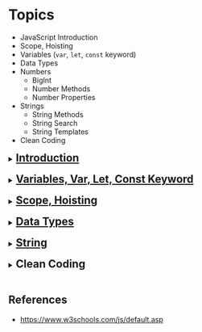 # Topics

- JavaScript Introduction
- Scope, Hoisting
- Variables (`var`, `let`, `const` keyword)
- Data Types
- Numbers
  - BigInt
  - Number Methods
  - Number Properties
- Strings
  - String Methods
  - String Search
  - String Templates
- Clean Coding
  <br>

<details>
  <summary><h2 style="display: inline;"><a href="https://www.w3schools.com/js/js_intro.asp?goalId=75e13f34-a8d9-4e12-8fdf-47f4abaab487" target="_blank">Introduction</a></h2></summary>
<br>

- JavaScript was invented by <b>Brendan Eich</b> in 1995, and became an ECMA standard in 1997.
- <strong>ECMA-262</strong> is the official name of the standard.
- <strong>ECMAScript</strong> is the official name of the language.
- JavaScript uses the Unicode character set. Unicode covers (almost) all the characters, punctuations, and symbols in the world.
  <br>

### What can JavaScript do?

- JavaScript can change HTML Content
- JavaScript can change HTML Attribute Values
- JavaScript can change HTML Styles (CSS)
- JavaScript can hide HTML Elements
- JavaScript can show HTML Elements
  <br>

### How to use JavaScript?

- In HTML, JavaScript code is inserted between `<script>` and `</script>` tags.

```js
<script>
	document.getElementById("demo").innerHTML = "My First JavaScript";
<script>
```

Old JavaScript examples may use a type attribute: `<script type="text/javascript">`.
The type attribute is not required. JavaScript is the default scripting language in HTML.

- Scripts can be placed in the `<body>`, or in the `<head>` section of an HTML page, or in both.
- Placing scripts at the bottom of the <body> element improves the display speed, because script interpretation slows down the display.
- External JavaScript. `<script src="myScript.js"></script>`
  <br>

### JavaScript Output

JavaScript can "display" data in different ways:

- Writing into an HTML element, using `innerHTML`.
- Writing into the HTML output using `document.write()`.
- Writing into an alert box, using `window.alert()`.
- Writing into the browser console, using `console.log()`.
  <br>

### JavaScript Comments

```js
//document.getElementById("myH").innerHTML = "My First Page";
document.getElementById("myP").innerHTML = "My first paragraph.";

/*
document.getElementById("myH").innerHTML = "My First Page";
document.getElementById("myP").innerHTML = "My first paragraph.";
*/
```

</details>
<br>

<details>
  <summary><h2 style="display: inline;"><a href="https://www.w3schools.com/js/js_variables.asp?goalId=75e13f34-a8d9-4e12-8fdf-47f4abaab487" target="_blank">Variables, Var, Let, Const Keyword
</a></h2></summary>
<br>

- Variables are Containers for Storing Data
- JavaScript Variables can be declared in 4 ways:
  - Automatically
  - Using var
  - Using let
  - Using const
    <br>

### JavaScript Identifiers

- All JavaScript variables must be identified with unique names. These unique names are called **identifiers**.

- Identifiers can be short names (like x and y) or more descriptive names (age, sum, totalVolume).

- The general rules for constructing names for variables (unique identifiers) are:

  - Names can contain letters, digits, underscores, and dollar signs.
  - Names must begin with a letter.
  - Names can also begin with $ and \_
  - Names are case sensitive (y and Y are different variables).
  - Reserved words (like JavaScript keywords) cannot be used as names.
    ![alt text](image-4.png)
    <br>

### JavaScript Dollar Sign $

```js
let $ = "Hello World";
let $$$ = 2;
let $myMoney = 5;
```

Using the dollar sign is not very common in JavaScript, but professional programmers often use it as an alias for the main function in a JavaScript library.

### JavaScript Underscore (\_)

```js
let _lastName = "Johnson";
let _x = 2;
let _100 = 5;
```

Using the underscore is not very common in JavaScript, but a convention among professional programmers is to use it as an alias for "private (hidden)" variables.

### Re-Declaring JavaScript Variables

- If you re-declare a JavaScript variable declared with `var`, it will not lose its value.
- Redeclaring a variable with `const`, `let`, in another scope, or in another block, is allowed:

```js
const x = 2; // Allowed

{
	const x = 3; // Allowed
}

{
	const x = 4; // Allowed
}
```

```js
var carName = "Volvo";
var carName;
```

### JavaScript Arithmetic

```js
let a = 5 + 2 + 3; // 10
let b = "John" + " " + "Doe"; // John Doe

let c = "5" + 2 + 3; // '523'  If you put a number in quotes, the rest of the numbers will be treated as strings, and concatenated.
let d = 2 + 3 + "5"; // '55'
```

<br>

### Example

```js
var a = 6;
function f() {
	console.log("Inside function ", a);
}

console.log("Outside function ", a);

f();
```

```js
let a = 6;
function f() {
	console.log("Inside function ", a);
}

console.log("Outside function ", a);

f();
```

### When to use var, let, or const?

- Always declare variables
- Always use `const` if the value should not be changed
- Always use `const` if the type should not be changed (Arrays and Objects)
- Only use `let` if you can't use `const`
- Only use `var` if you MUST support old browsers.
  <br>

![alt text](image-6.png)
<br>

</details>
<br>
<details>
  <summary><h2 style="display: inline;"><a href="https://www.w3schools.com/js/js_scope.asp?goalId=75e13f34-a8d9-4e12-8fdf-47f4abaab487" target="_blank">Scope, Hoisting
</a></h2></summary>
<br>

- Scope determines the accessibility (visibility) of variables.
- In JavaScript, objects and functions are also variables.
- Scope determines the accessibility of **variables**, **objects**, and **functions** from different parts of the code.
- JavaScript variables have 3 types of scope
  - `Block scope`
  - `Function scope`
  - `Global scope`
    <br>

```js
// Automatically Global

myFunction();

// code here can use carName

function myFunction() {
	carName = "Volvo";
}
```

⚠️ Do NOT create global variables unless you intend to.
⚠️ Global variables (or functions) can overwrite window variables (or functions).
⚠️ Any function, including the window object, can overwrite global variables and functions.

- With JavaScript, the global scope is the JavaScript environment.
  - In HTML, the global scope is the `window` object.
  - Global variables defined with the `var` keyword belong to the window object
  - Global variables defined with the `let` keyword do not belong to the window object

#### The Lifetime of JavaScript Variables

- The lifetime of a JavaScript variable starts when it is declared.

- Function (local) variables are deleted when the function is completed.

- In a web browser, global variables are deleted when you close the browser window (or tab).

#### Examples

```js
// var has no Block scope. var has function scope.

{
	var x = 2;
}
// x CAN be used here
```

```js
// If you assign a value to a variable that has not been declared, it will automatically become a GLOBAL variable.
// Your global variables (or functions) can overwrite window variables (or functions).

console.log(x); // undefined
var x = 23;
console.log(x); // 23

function myFunc() {
	x = 10;
	console.log(`${x} from myFunc()`); // 10 from myFunc()
}

myFunc();
console.log(x); // 10
```

```js
// Variables declared with var are in the function scope.

console.log(x); // undefined
var x = 23;
console.log(x); // 23

function myFunc() {
	var x = 10; // It will create another new variable which is different from GLOBAL x = 23. Here var x = 10 -> accessibility exist within myFunc()
	console.log(`${x} from myFunc()`); // 10 from myFunc()
}

myFunc();
console.log(x); // 23
```

<br>

### Hoisting

- Hoisting is JavaScript's default behavior of moving all declarations (**variable** and **function** declarations) to the top of the current scope.
- Variables defined with `var` is hoisted to the top of the block, but initialized with `undefined`.
- Variables defined with `let` and `const` are hoisted to the top of the block, but not *initialized*.
  Meaning: The block of code is aware of the variable, but it cannot be used until it has been declared.

- Using a `let` variable before it is declared will result in a `ReferenceError`.

- The variable is in a "temporal dead zone" from the start of the block until it is declared

- Using a `const` variable before it is declared, is a `syntax error`, so the code will simply not run
  <br>

**<span style="color:orange;">Tips</span>**: Declare Variables at the Top!

- If a developer doesn't understand hoisting, programs may contain bugs (errors).

- To avoid bugs, always declare all variables at the beginning of every scope.

- JavaScript in **strict mode `“use strict”`** does not allow variables to be used if they are not declared.

- The "use strict" directive is only recognized at the **beginning** of a script or a function.

### Example

```js
console.log(x); // undefined
x = 8;
console.log(x); // 8
var x;
```

```js
console.log(x); // undefined
x = 8;
console.log(x); // 8
var x = 6;
console.log(x); // 6
```

```js
// ReferenceError: x is not defined
x = 8;
console.log(x);
let x;
```

```js
// SyntaxError: Missing initializer in const declaration
x = 8;
console.log(x);
const x;
```

```js
// ReferenceError: x is not defined
console.log(x);
x = 8;
console.log(x);
const x = 5;
```

<br>
</details>
<br>

<details>
  <summary><h2 style="display: inline;"><a href="https://www.w3schools.com/js/js_datatypes.asp?goalId=75e13f34-a8d9-4e12-8fdf-47f4abaab487" target="_blank">Data Types
</a></h2></summary>
<br>
JavaScript has 8 Datatypes

- String
- Number
- Bigint
- Boolean
- Undefined
- Null
- Symbol
- Object

![alt text](image-4.png)

<a href="https://www.javascripttutorial.net/javascript-primitive-vs-reference-values/" target="_blank">JavaScript Primitive vs. Reference Values</a>

- A **primitive value** is a value that has no properties or methods. Primitive values are **immutable** (they are hardcoded and cannot be changed).
- Objects are mutable: They are addressed by reference, not by value.

<br>

#### JavaScript Booleans

Link: https://www.w3schools.com/js/js_booleans.asp?goalId=75e13f34-a8d9-4e12-8fdf-47f4abaab487

- A JavaScript Boolean represents one of two values: true or false.

#### JavaScript Numbers

Link: https://www.w3schools.com/js/js_numbers.asp?goalId=75e13f34-a8d9-4e12-8fdf-47f4abaab487

- JavaScript Numbers are Always 64-bit Floating Point
- JavaScript will try to convert strings to numbers in all numeric operations.

```js
let x = "100";
let y = "10";

let a = x / y;
let b = x * y;
let c = x - y;
let d = x + y; // This won't work
```

<br>

- `NaN` is a number: typeof NaN returns `number`
- Infinity is a number: typeof Infinity returns number.

```js
typeof NaN;
typeof Infinity;
```

<br>

By default, JavaScript displays numbers as base 10 decimals.
But you can use the **toString()** method to output numbers from base 2 to base 36.
Hexadecimal is base 16. Decimal is base 10. Octal is base 8. Binary is base 2.

```js
let myNumber = 32;
myNumber.toString(32);
myNumber.toString(16);
myNumber.toString(12);
myNumber.toString(10);
myNumber.toString(8);
myNumber.toString(2);
```

#### BigInt

`BigInt` is the second numeric data type in JavaScript (after Number).

</details>
<br>

<details>
  <summary><h2 style="display: inline;"><a href="https://www.w3schools.com/js/js_strings.asp?goalId=75e13f34-a8d9-4e12-8fdf-47f4abaab487" target="_blank">String</a></h2></summary>
  <br>

- Strings are for storing text
- Javascript strings are primitive and **immutable**: All string methods produce a new string without altering the original string.

</details>
<br>

<details>
  <summary><h2 style="display: inline;"><a>Clean Coding</a></h2></summary>
<br>

Link: https://lokesh-prajapati.medium.com/26-clean-code-javascript-tips-for-efficient-programming-02ccdfebebc2

</details>
<br>

## References

- https://www.w3schools.com/js/default.asp

